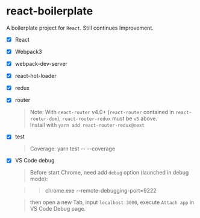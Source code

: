 # react-boilerplate

A boilerplate project for `React`. Still continues Improvement.

- [x] React
- [x] Webpack3
- [x] webpack-dev-server
- [x] react-hot-loader
- [x] redux
- [x] router
  > Note: With `react-router` v4.0+ (`react-router` contained in `react-router-dom`), `react-router-redux` must be `v5` above.
<br>Install with `yarn add react-router-redux@next`
- [x] test
  > Coverage: yarn test -- --coverage
- [x] VS Code debug
  > Before start Chrome, need add `debug` option (launched in debug mode):

    >>chrome.exe --remote-debugging-port=9222
  
  > then open a new Tab, input `localhost:3000`, execute `Attach app` in VS Code Debug page.
